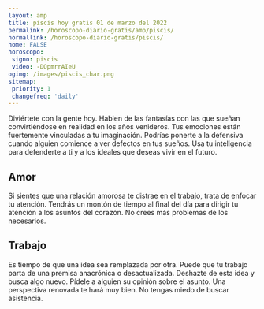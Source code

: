 ```yaml
---
layout: amp
title: piscis hoy gratis 01 de marzo del 2022 
permalink: /horoscopo-diario-gratis/amp/piscis/
normallink: /horoscopo-diario-gratis/piscis/
home: FALSE
horoscopo:
 signo: piscis
 video: -DQpmrrAIeU
ogimg: /images/piscis_char.png
sitemap:
 priority: 1
 changefreq: 'daily'
---
```



Diviértete con la gente hoy. Hablen de las fantasías con las que sueñan convirtiéndose en realidad en los años venideros. Tus emociones están fuertemente vinculadas a tu imaginación. Podrías ponerte a la defensiva cuando alguien comience a ver defectos en tus sueños. Usa tu inteligencia para defenderte a ti y a los ideales que deseas vivir en el futuro.

## Amor

Si sientes que una relación amorosa te distrae en el trabajo, trata de enfocar tu atención. Tendrás un montón de tiempo al final del día para dirigir tu atención a los asuntos del corazón. No crees más problemas de los necesarios.

## Trabajo

Es tiempo de que una idea sea remplazada por otra. Puede que tu trabajo parta de una premisa anacrónica o desactualizada. Deshazte de esta idea y busca algo nuevo. Pídele a alguien su opinión sobre el asunto. Una perspectiva renovada te hará muy bien. No tengas miedo de buscar asistencia.